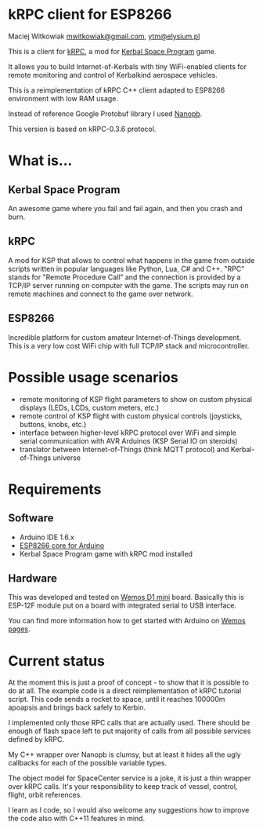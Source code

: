 kRPC client for ESP8266
=======================
Maciej Witkowiak <mwitkowiak@gmail.com>, <ytm@elysium.pl>

This is a client for [kRPC](https://krpc.github.io/krpc/index.html), a mod for [Kerbal Space Program](https://kerbalspaceprogram.com) game.

It allows you to build Internet-of-Kerbals with tiny WiFi-enabled clients for remote monitoring and control of Kerbalkind aerospace vehicles.

This is a reimplementation of kRPC C++ client adapted to ESP8266 environment with low RAM usage.

Instead of reference Google Protobuf library I used [Nanopb](https://github.com/nanopb/nanopb).

This version is based on kRPC-0.3.6 protocol.

# What is...

## Kerbal Space Program
An awesome game where you fail and fail again, and then you crash and burn.

## kRPC
A mod for KSP that allows to control what happens in the game from outside scripts written in popular languages like Python, Lua, C# and C++.
"RPC" stands for "Remote Procedure Call" and the connection is provided by a TCP/IP server running on computer with the game. The scripts may
run on remote machines and connect to the game over network.

## ESP8266
Incredible platform for custom amateur Internet-of-Things development. This is a very low cost WiFi chip with full TCP/IP stack and microcontroller.

# Possible usage scenarios

- remote monitoring of KSP flight parameters to show on custom physical displays (LEDs, LCDs, custom meters, etc.)
- remote control of KSP flight with custom physical controls (joysticks, buttons, knobs, etc.)
- interface between higher-level kRPC protocol over WiFi and simple serial communication with AVR Arduinos (KSP Serial IO on steroids)
- translator between Internet-of-Things (think MQTT protocol) and Kerbal-of-Things universe

# Requirements

## Software
- Arduino IDE 1.6.x
- [ESP8266 core for Arduino](https://github.com/esp8266/Arduino)
- Kerbal Space Program game with kRPC mod installed

## Hardware

This was developed and tested on [Wemos D1 mini](https://www.wemos.cc/product/d1-mini.html) board. Basically this is ESP-12F module put on a board
with integrated serial to USB interface.

You can find more information how to get started with Arduino on [Wemos pages](https://www.wemos.cc/tutorial/get-started-arduino.html).

# Current status

At the moment this is just a proof of concept - to show that it is possible to do at all. The example code is a direct reimplementation of kRPC tutorial script. 
This code sends a rocket to space, until it reaches 100000m apoapsis and brings back safely to Kerbin.

I implemented only those RPC calls that are actually used. There should be enough of flash space left to put majority of calls from all possible services defined by kRPC.

My C++ wrapper over Nanopb is clumsy, but at least it hides all the ugly callbacks for each of the possible variable types.

The object model for SpaceCenter service is a joke, it is just a thin wrapper over kRPC calls. It's your responsibility to keep track of vessel, control, flight, orbit references.

I learn as I code, so I would also welcome any suggestions how to improve the code also with C++11 features in mind.
